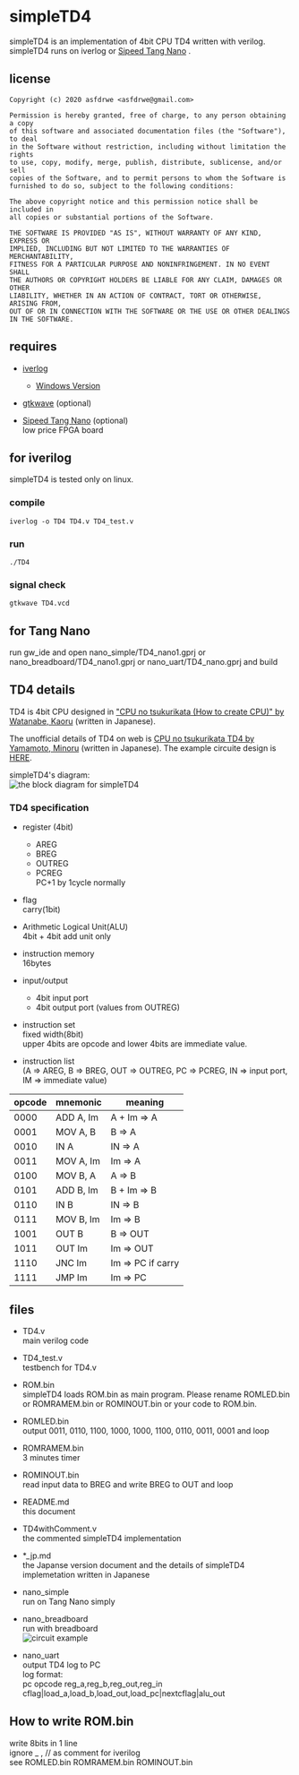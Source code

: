 # simpleTD4 
simpleTD4 is an implementation of 4bit CPU TD4 written with verilog.
simpleTD4 runs on iverlog or [Sipeed Tang Nano](https://tangnano.sipeed.com/en/) .

## license
  ```
Copyright (c) 2020 asfdrwe <asfdrwe@gmail.com>

Permission is hereby granted, free of charge, to any person obtaining a copy 
of this software and associated documentation files (the "Software"), to deal 
in the Software without restriction, including without limitation the rights 
to use, copy, modify, merge, publish, distribute, sublicense, and/or sell 
copies of the Software, and to permit persons to whom the Software is 
furnished to do so, subject to the following conditions:

The above copyright notice and this permission notice shall be included in 
all copies or substantial portions of the Software.

THE SOFTWARE IS PROVIDED "AS IS", WITHOUT WARRANTY OF ANY KIND, EXPRESS OR 
IMPLIED, INCLUDING BUT NOT LIMITED TO THE WARRANTIES OF MERCHANTABILITY, 
FITNESS FOR A PARTICULAR PURPOSE AND NONINFRINGEMENT. IN NO EVENT SHALL 
THE AUTHORS OR COPYRIGHT HOLDERS BE LIABLE FOR ANY CLAIM, DAMAGES OR OTHER 
LIABILITY, WHETHER IN AN ACTION OF CONTRACT, TORT OR OTHERWISE, ARISING FROM, 
OUT OF OR IN CONNECTION WITH THE SOFTWARE OR THE USE OR OTHER DEALINGS 
IN THE SOFTWARE.
  ```

## requires
- [iverlog](http://iverilog.icarus.com/)
	- [Windows Version](http://bleyer.org/icarus/)
- [gtkwave](http://gtkwave.sourceforge.net/) (optional)

- [Sipeed Tang Nano](https://tangnano.sipeed.com/en/) (optional)  
low price FPGA board


## for iverilog
simpleTD4 is tested only on linux.

### compile
   ```
iverlog -o TD4 TD4.v TD4_test.v
   ```

### run
   ```
./TD4
   ```

### signal check
   ```
gtkwave TD4.vcd
   ```

## for Tang Nano
run gw_ide and open nano\_simple/TD4\_nano1.gprj or nano\_breadboard/TD4\_nano1.gprj or nano\_uart/TD4\_nano.gprj and build

## TD4 details
TD4 is 4bit CPU designed in ["CPU no tsukurikata (How to create CPU)" by Watanabe, Kaoru](https://www.amazon.co.jp/dp/4839909865/) (written in Japanese).

The unofficial details of TD4 on web is [CPU no tsukurikata TD4 by Yamamoto, Minoru](http://xyama.sakura.ne.jp/hp/4bitCPU_TD4.html) (written in Japanese). The example circuite design is [HERE](http://xyama.sakura.ne.jp/4bitCPU_TD4/4bitCPU_TD4x.gif).

simpleTD4's diagram:  
![the block diagram for simpleTD4](images/TD4_block_diagram.png)

### TD4 specification
- register (4bit)
	- AREG
	- BREG
	- OUTREG
	- PCREG  
	PC+1 by 1cycle normally
- flag  
carry(1bit)
- Arithmetic Logical Unit(ALU)  
4bit + 4bit add unit only
- instruction memory  
16bytes
- input/output
	- 4bit input port
	- 4bit output port (values from OUTREG)
- instruction set  
fixed width(8bit)  
upper 4bits are opcode and lower 4bits are immediate value.

- instruction list  
(A => AREG, B => BREG, OUT => OUTREG, PC => PCREG, IN => input port, IM => immediate value)

| opcode | mnemonic | meaning |
|----|----|----|
| 0000 | ADD A, Im | A + Im => A       	|
| 0001 | MOV A, B  | B => A             |
| 0010 | IN A      | IN => A		|
| 0011 | MOV A, Im | Im => A            |
| 0100 | MOV B, A  | A => B             |
| 0101 | ADD B, Im | B + Im => B        |
| 0110 | IN B      | IN => B	 	|
| 0111 | MOV B, Im | Im => B     	|
| 1001 | OUT B     | B => OUT     	|
| 1011 | OUT Im    | Im => OUT		|
| 1110 | JNC Im    | Im => PC if carry	|
| 1111 | JMP Im    | Im => PC           |


## files
- TD4.v  
main verilog code
- TD4_test.v  
testbench for TD4.v

- ROM.bin  
simpleTD4 loads ROM.bin as main program.
Please rename ROMLED.bin or ROMRAMEM.bin or ROMINOUT.bin or your code to ROM.bin.
- ROMLED.bin  
output 0011, 0110, 1100, 1000, 1000, 1100, 0110, 0011, 0001 and loop 
- ROMRAMEM.bin  
3 minutes timer 
- ROMINOUT.bin  
read input data to BREG and write BREG to OUT and loop

- README.md  
this document

- TD4withComment.v  
the commented simpleTD4 implementation

- *\_jp.md  
the Japanse version document and the details of simpleTD4 implemetation written in Japanese

- nano\_simple  
run on Tang Nano simply

- nano\_breadboard  
run with breadboard   
![circuit example](images/tangnano.png)

- nano\_uart  
output TD4 log to PC   
log format:  
pc opcode reg\_a,reg\_b,reg\_out,reg\_in cflag|load\_a,load\_b,load\_out,load\_pc|nextcflag|alu\_out

## How to write ROM.bin
write 8bits in 1 line  
ignore \_ , // as comment for iverilog   
see ROMLED.bin ROMRAMEM.bin ROMINOUT.bin  
